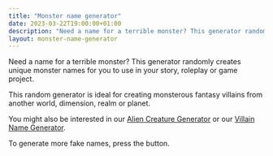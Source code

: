 ```yaml
---
title: "Monster name generator"
date: 2023-03-22T19:00:00+01:00
description: "Need a name for a terrible monster? This generator randomly creates unique monster names."
layout: monster-name-generator
---
```


Need a name for a terrible monster? This generator randomly creates unique monster names for you to use in your story, roleplay or game project.

This random generator is ideal for creating monsterous fantasy villains from another world, dimension, realm or planet.

You might also be interested in our <a href="/alien-creature-generator/">Alien Creature Generator</a> or our <a href="/villain-name-generator/">Villain Name Generator</a>.

To generate more fake names, press the button.
